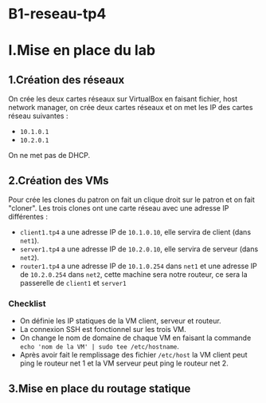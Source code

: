 # B1-reseau-tp4

# I.Mise en place du lab

## 1.Création des réseaux

On crée les deux cartes réseaux sur VirtualBox en faisant fichier, host network manager, on crée deux cartes réseaux et on met les IP des cartes réseau suivantes :
* `10.1.0.1`  
* `10.2.0.1`  

On ne met pas de DHCP.

## 2.Création des VMs

Pour crée les clones du patron on fait un clique droit sur le patron et on fait "cloner".
Les trois clones ont une carte réseau avec une adresse IP différentes :
* `client1.tp4` a une adresse IP de `10.1.0.10`, elle servira de client (dans `net1`).
* `server1.tp4` a une adresse IP de `10.2.0.10`, elle servira de serveur (dans `net2`).
* `router1.tp4` a une adresse IP de `10.1.0.254` dans `net1` et une adresse IP de `10.2.0.254` dans `net2`, cette machine sera notre routeur, ce sera la passerelle de `client1` et `server1`

### Checklist
* On définie les IP statiques de la VM client, serveur et routeur.
* La connexion SSH est fonctionnel sur les trois VM.  
* On change le nom de domaine de chaque VM en faisant la commande `echo 'nom de la VM' | sudo tee /etc/hostname`.  
* Après avoir fait le remplissage des fichier `/etc/host` la VM client peut ping le routeur net 1 et la VM serveur peut ping le routeur net 2.


## 3.Mise en place du routage statique 



